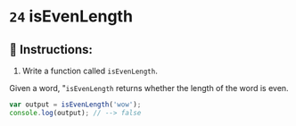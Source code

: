 # `24` isEvenLength

## 📝 Instructions:

1. Write a function called `isEvenLength`.

Given a word, "`isEvenLength` returns whether the length of the word is even.

```Javascript
var output = isEvenLength('wow');
console.log(output); // --> false
```
